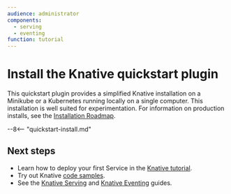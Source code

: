 ```yaml
---
audience: administrator
components:
  - serving
  - eventing
function: tutorial
---
```


# Install the Knative quickstart plugin

This quickstart plugin provides a simplified Knative installation on a Minikube or a Kubernetes running locally on a single computer. This installation is well suited for experimentation. For information on production installs, see the [Installation Roadmap](README.md#installation-roadmap).

--8<-- "quickstart-install.md"

## Next steps

- Learn how to deploy your first Service in the [Knative tutorial](../getting-started/first-service.md).
- Try out Knative [code samples](../samples/README.md).
- See the [Knative Serving](../serving/README.md) and [Knative Eventing](../eventing/README.md) guides.
